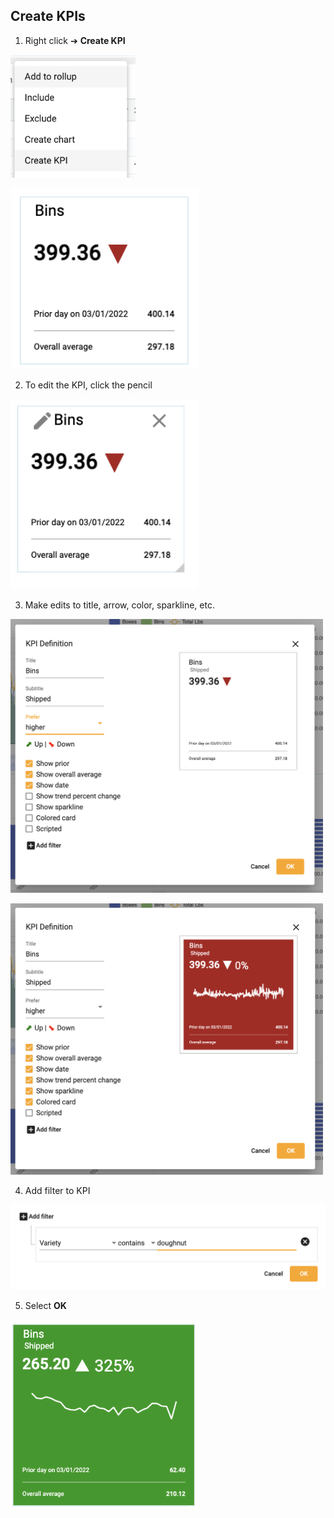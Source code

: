 ## Create KPIs

1.  Right click ➔ **Create KPI**

<img src="../assets/kpi.png"  style="width:200px" class="border"></img>

<img src="../assets/kpi_created.png"  style="width:300px" class="border"></img>

2.  To edit the KPI, click the pencil

<img src="../assets/kpi_pencil.png"  style="width:300px" class="border"></img>

3.  Make edits to title, arrow, color, sparkline, etc.

<img src="../assets/kpi_edit.png"  style="width:500px" class="border"></img>

<img src="../assets/kpi_selections.png"  style="width:500px" class="border"></img>

4.  Add filter to KPI

<img src="../assets/kpi_filter.png"  style="width:600px" class="border"></img>

5.  Select **OK**

<img src="../assets/kpi_finished.png"  style="width:300px" class="border"></img>
